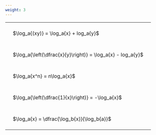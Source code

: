 ```yaml
---
weight: 3
---
```


<style type="text/css">
#T_331e9 th.col_heading {
  text-align: left;
  font-size: 1em;
}
#T_331e9 td {
  text-align: left;
  font-size: 1em;
  padding: 1.5em;
}
</style>
<table id="T_331e9">
  <thead>
  </thead>
  <tbody>
    <tr>
      <td id="T_331e9_row0_col0" class="data row0 col0" >$\log_a{(xy)} = \log_a{x} + log_a{y}$</td>
    </tr>
    <tr>
      <td id="T_331e9_row1_col0" class="data row1 col0" >$\log_a{\left(\dfrac{x}{y}\right)} = \log_a{x} - log_a{y}$</td>
    </tr>
    <tr>
      <td id="T_331e9_row2_col0" class="data row2 col0" >$\log_a{x^n} = n\log_a{x}$</td>
    </tr>
    <tr>
      <td id="T_331e9_row3_col0" class="data row3 col0" >$\log_a{\left(\dfrac{1}{x}\right)} = -\log_a{x}$</td>
    </tr>
    <tr>
      <td id="T_331e9_row4_col0" class="data row4 col0" >$\log_a{x} = \dfrac{\log_b{x}}{\log_b{a}}$</td>
    </tr>
  </tbody>
</table>
